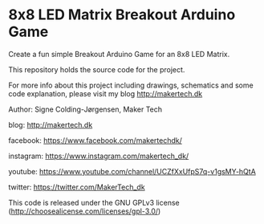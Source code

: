 # 8x8 LED Matrix Breakout Arduino Game

Create a fun simple Breakout Arduino Game for an 8x8 LED Matrix.


This repository holds the source code for the project.

For more info about this project including drawings, schematics and some code explanation, please visit my blog http://makertech.dk



Author: Signe Colding-Jørgensen, Maker Tech

blog: http://makertech.dk

facebook: https://www.facebook.com/makertechdk/

instagram: https://www.instagram.com/makertech_dk/

youtube: https://www.youtube.com/channel/UCZfXxUfpS7q-v1gsMY-hQtA

twitter: https://twitter.com/MakerTech_dk



This code is released under the GNU GPLv3 license (http://choosealicense.com/licenses/gpl-3.0/)
